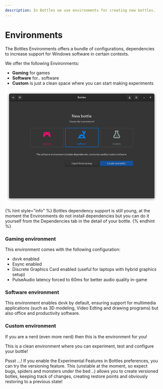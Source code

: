 ```yaml
---
description: In Bottles we use environments for creating new bottles.
---
```


# Environments

The Bottles Environments offers a bundle of configurations, dependencies to increase support for Windows software in certain contexts.

We offer the following Environments:

* **Gaming** for games
* **Software** for.. software
* **Custom** is just a clean space where you can start making experiments

![Environment selection.](.gitbook/assets/screenshot-from-2021-01-05-13-45-34.png)

{% hint style="info" %}
Bottles dependency support is still young, at the moment the Environments do not install dependencies but you can do it yourself from the Dependencies tab in the detail of your bottle.
{% endhint %}

### Gaming environment

This environment comes with the following configuration:

* dxvk enabled
* Esync enabled
* Discrete Graphics Card enabled \(useful for laptops with hybrid graphics setup\)
* PulseAudio latency forced to 60ms for better audio quality in-game

### Software environment

This environment enables dxvk by default, ensuring support for multimedia applications \(such as 3D modeling, Video Edting and drawing programs\) but also office and productivity software.

### Custom environment

If you are a nerd \(even more nerd\) then this is the environment for you! 

This is a clean environment where you can experiment, test and configure your bottle!

Pssst ...! If you enable the Experimental Features in Bottles preferences, you can try the versioning feature. This \(unstable at the moment, so expect bugs, spiders and monsters under the bed ..\) allows you to create versioned botles, keeping track of changes, creating restore points and obviously restoring to a previous state!

